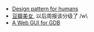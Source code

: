- [Design pattern for humans](https://github.com/kamranahmedse/design-patterns-for-humans)
- [豆瓣美女](https://github.com/luzefeng/DouBanMeinv), 以后周报该分级了 /w\
- [A Web GUI for GDB](https://github.com/cs01/gdbgui)
